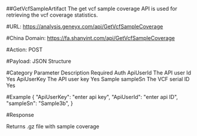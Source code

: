 ##GetVcfSampleArtifact
The get vcf sample coverage API is used for retrieving the vcf coverage statistics.  

#URL:
https://analysis.geneyx.com/api/GetVcfSampleCoverage

#China Domain:
https://fa.shanyint.com/api/GetVcfSampleCoverage

#Action:
POST

#Payload:
JSON Structure

#Category    Parameter            		Description     		Required
Auth        ApiUserId            		The API user Id     	Yes
            ApiUserKey           		The API user key    	Yes
Sample		sampleSn					The VCF serial ID		Yes

#Example
{
    "ApiUserKey": "enter api key",
    "ApiUserId": "enter api ID",
    "sampleSn": "Sample3b",
}

#Response 

Returns .gz file with sample coverage